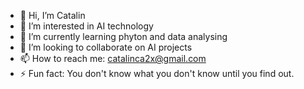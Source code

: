 - 👋 Hi, I’m Catalin
- 👀 I’m interested in AI technology
- 🌱 I’m currently learning phyton and data analysing
- 💞️ I’m looking to collaborate on AI projects
- 📫 How to reach me: catalinca2x@gmail.com
- ⚡ Fun fact: You don't know what you don't know until you find out. 

<!---
CatalinPopa111/CatalinPopa111 is a ✨ special ✨ repository because its `README.md` (this file) appears on your GitHub profile.
You can click the Preview link to take a look at your changes.
--->
